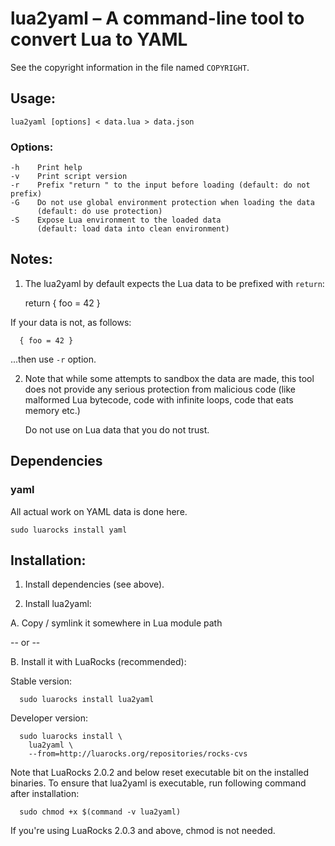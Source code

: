 lua2yaml – A command-line tool to convert Lua to YAML
=====================================================

See the copyright information in the file named `COPYRIGHT`.

Usage:
------

`lua2yaml [options] < data.lua > data.json`

### Options:

    -h    Print help
    -v    Print script version
    -r    Prefix "return " to the input before loading (default: do not prefix)
    -G    Do not use global environment protection when loading the data
          (default: do use protection)
    -S    Expose Lua environment to the loaded data
          (default: load data into clean environment)

Notes:
------

  1. The lua2yaml by default expects the Lua data to be prefixed with `return`:

      return { foo = 42 }

  If your data is not, as follows:

      { foo = 42 }

  ...then use `-r` option.

  2. Note that while some attempts to sandbox the data are made,
     this tool does not provide any serious protection from malicious code
     (like malformed Lua bytecode, code with infinite loops,
     code that eats memory etc.)

     Do not use on Lua data that you do not trust.

Dependencies
------------

### yaml

All actual work on YAML data is done here.

    sudo luarocks install yaml

Installation:
-------------

1. Install dependencies (see above).

2. Install lua2yaml:

  A. Copy / symlink it somewhere in Lua module path

  -- or --

  B. Install it with LuaRocks (recommended):

  Stable version:

      sudo luarocks install lua2yaml

  Developer version:

      sudo luarocks install \
        lua2yaml \
        --from=http://luarocks.org/repositories/rocks-cvs

  Note that LuaRocks 2.0.2 and below reset executable bit
  on the installed binaries. To ensure that lua2yaml is executable,
  run following command after installation:

      sudo chmod +x $(command -v lua2yaml)

  If you're using LuaRocks 2.0.3 and above, chmod is not needed.
